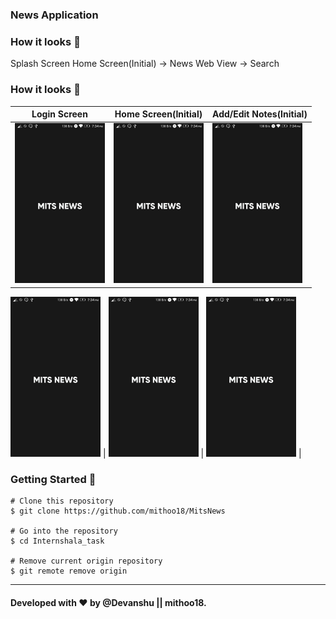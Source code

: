 ### News Application

### How it looks 🧐

Splash Screen                                                                                                                          Home Screen(Initial)                                                                                                                                                                                                                                      -> News Web View
-> Search

### How it looks 🧐

| Login Screen                                                                                                                          | Home Screen(Initial)                                                                                                                          | Add/Edit Notes(Initial)                                                                                                                            |
| ------------------------------------------------------------------------------------------------------------------------------------ | ------------------------------------------------------------------------------------------------------------------------------------ | ------------------------------------------------------------------------------------------------------------------------------------ |
| <img src="https://github.com/mithoo18/MitsNews/blob/master/gitimg/1.jpg" style="zoom:25%;" /> | <img src="https://github.com/mithoo18/MitsNews/blob/master/gitimg/1.jpg" style="zoom:25%;" /> | <img src="https://github.com/mithoo18/MitsNews/blob/master/gitimg/1.jpg" style="zoom:25%;" /> |

<img src="https://github.com/mithoo18/MitsNews/blob/master/gitimg/1.jpg" style="zoom:25%;" /> | <img src="https://github.com/mithoo18/MitsNews/blob/master/gitimg/1.jpg" style="zoom:25%;" /> | <img src="https://github.com/mithoo18/MitsNews/blob/master/gitimg/1.jpg" style="zoom:25%;" /> |

### Getting Started 🚀

```
# Clone this repository
$ git clone https://github.com/mithoo18/MitsNews

# Go into the repository
$ cd Internshala_task

# Remove current origin repository
$ git remote remove origin
```

---

#### Developed with ❤ by @Devanshu || mithoo18.

